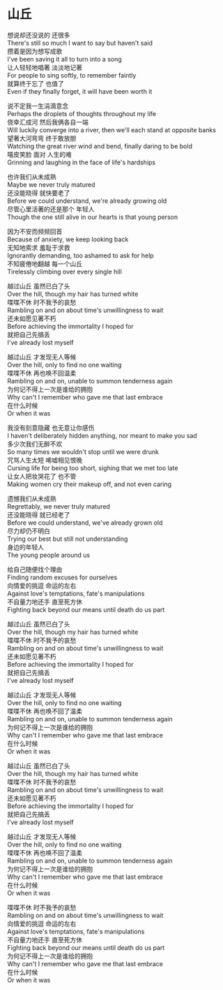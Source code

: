 # 山丘

想说却还没说的 还很多  
There's still so much I want to say but haven't said  
攒着是因为想写成歌  
I've been saving it all to turn into a song  
让人轻轻地唱著 淡淡地记著  
For people to sing softly, to remember faintly  
就算终于忘了 也值了  
Even if they finally forget, it will have been worth it  

说不定我一生涓滴意念  
Perhaps the droplets of thoughts throughout my life  
侥幸汇成河 然后我俩各自一端  
Will luckily converge into a river, then we'll each stand at opposite banks  
望著大河弯弯 终于敢放胆  
Watching the great river wind and bend, finally daring to be bold  
嘻皮笑脸 面对 人生的难  
Grinning and laughing in the face of life's hardships  

也许我们从未成熟  
Maybe we never truly matured  
还没能晓得 就快要老了  
Before we could understand, we're already growing old  
尽管心里活著的还是那个 年轻人  
Though the one still alive in our hearts is that young person  

因为不安而频频回首  
Because of anxiety, we keep looking back  
无知地索求 羞耻于求救  
Ignorantly demanding, too ashamed to ask for help  
不知疲倦地翻越 每一个山丘  
Tirelessly climbing over every single hill  

越过山丘 虽然已白了头  
Over the hill, though my hair has turned white  
喋喋不休 时不我予的哀愁  
Rambling on and on about time's unwillingness to wait  
还未如愿见著不朽  
Before achieving the immortality I hoped for  
就把自己先搞丢  
I've already lost myself  

越过山丘 才发现无人等候  
Over the hill, only to find no one waiting  
喋喋不休 再也唤不回温柔  
Rambling on and on, unable to summon tenderness again  
为何记不得上一次是谁给的拥抱  
Why can't I remember who gave me that last embrace  
在什么时候  
Or when it was  

我没有刻意隐藏 也无意让你感伤  
I haven't deliberately hidden anything, nor meant to make you sad  
多少次我们无醉不欢  
So many times we wouldn't stop until we were drunk  
咒骂人生太短 唏嘘相见恨晚  
Cursing life for being too short, sighing that we met too late  
让女人把妆哭花了 也不管  
Making women cry their makeup off, and not even caring  

遗憾我们从未成熟  
Regrettably, we never truly matured  
还没能晓得 就已经老了  
Before we could understand, we've already grown old  
尽力却仍不明白  
Trying our best but still not understanding  
身边的年轻人  
The young people around us  

给自己随便找个理由  
Finding random excuses for ourselves  
向情爱的挑逗 命运的左右  
Against love's temptations, fate's manipulations  
不自量力地还手 直至死方休  
Fighting back beyond our means until death do us part  

越过山丘 虽然已白了头  
Over the hill, though my hair has turned white  
喋喋不休 时不我予的哀愁  
Rambling on and on about time's unwillingness to wait  
还未如愿见著不朽  
Before achieving the immortality I hoped for  
就把自己先搞丢  
I've already lost myself  

越过山丘 才发现无人等候  
Over the hill, only to find no one waiting  
喋喋不休 再也唤不回了温柔  
Rambling on and on, unable to summon tenderness again  
为何记不得上一次是谁给的拥抱  
Why can't I remember who gave me that last embrace  
在什么时候  
Or when it was  

越过山丘 虽然已白了头  
Over the hill, though my hair has turned white  
喋喋不休 时不我予的哀愁  
Rambling on and on about time's unwillingness to wait  
还未如愿见著不朽  
Before achieving the immortality I hoped for  
就把自己先搞丢  
I've already lost myself  

越过山丘 才发现无人等候  
Over the hill, only to find no one waiting  
喋喋不休 再也唤不回了温柔  
Rambling on and on, unable to summon tenderness again  
为何记不得上一次是谁给的拥抱  
Why can't I remember who gave me that last embrace  
在什么时候  
Or when it was  


喋喋不休 时不我予的哀愁  
Rambling on and on about time's unwillingness to wait  
向情爱的挑逗 命运的左右  
Against love's temptations, fate's manipulations  
不自量力地还手 直至死方休  
Fighting back beyond our means until death do us part  
为何记不得上一次是谁给的拥抱  
Why can't I remember who gave me that last embrace  
在什么时候  
Or when it was